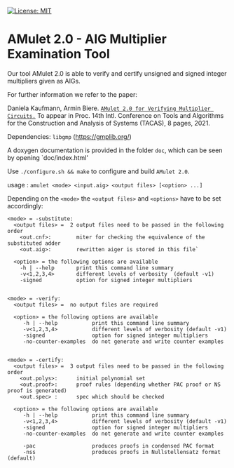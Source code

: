 [![License: MIT](https://img.shields.io/badge/License-MIT-yellow.svg)](https://opensource.org/licenses/MIT)

AMulet 2.0 - AIG Multiplier Examination Tool
================================================================================

Our tool AMulet 2.0 is able to verify and certify unsigned and signed 
integer multipliers given as AIGs.

For further information we refer to the paper:

Daniela Kaufmann, Armin Biere. 
 [`AMulet 2.0 for Verifying Multiplier Circuits.`](https://danielakaufmann.at/kaufmannbiere-tacas21/)
To appear in Proc. 14th Intl. Conference on Tools and Algorithms for the Construction and Analysis of Systems (TACAS), 8 pages, 2021.



Dependencies: `libgmp` (https://gmplib.org/)

A doxygen documentation is provided in the folder `doc`, which can be seen
by opening `doc/index.html'

Use `./configure.sh && make` to configure and build `AMulet 2.0`.


usage : `amulet <mode> <input.aig> <output files> [<option> ...]`

Depending on the `<mode>` the `<output files>` and `<options>` have to be set accordingly:


    <mode> = -substitute:
      <output files> =  2 output files need to be passed in the following order 
        <out.cnf>:        miter for checking the equivalence of the substituted adder 
        <out.aig>:        rewritten aiger is stored in this file` 

      <option> = the following options are available 
        -h | --help       print this command line summary 
        -v<1,2,3,4>       different levels of verbosity  (default -v1)
        -signed           option for signed integer multipliers 


    <mode> = -verify:
      <output files> =  no output files are required 
      
      <option> = the following options are available 
         -h | --help           print this command line summary 
         -v<1,2,3,4>           different levels of verbosity (default -v1) 
         -signed               option for signed integer multipliers 
         -no-counter-examples  do not generate and write counter examples
     
     
    <mode> = -certify:
      <output files> =  3 output files need to be passed in the following order
        <out.polys>:      initial polynomial set 
        <out.proof>:      proof rules (depending whether PAC proof or NS proof is generated) 
        <out.spec> :      spec which should be checked 
      
      <option> = the following options are available 
         -h | --help           print this command line summary 
         -v<1,2,3,4>           different levels of verbosity (default -v1) 
         -signed               option for signed integer multipliers 
         -no-counter-examples  do not generate and write counter examples

         -pac                  produces proofs in condensed PAC format 
         -nss                  produces proofs in Nullstellensatz format (default)
